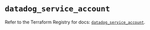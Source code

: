 # `datadog_service_account`

Refer to the Terraform Registry for docs: [`datadog_service_account`](https://registry.terraform.io/providers/datadog/datadog/3.51.0/docs/resources/service_account).
